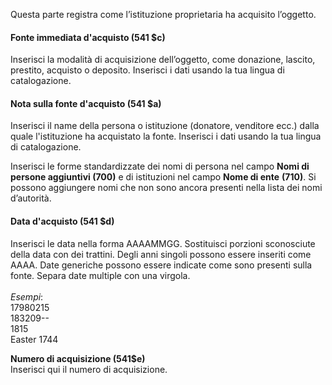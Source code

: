 Questa parte registra come l’istituzione proprietaria ha acquisito l’oggetto.

#### Fonte immediata d'acquisto (541 $c)

Inserisci la modalità di acquisizione dell’oggetto, come donazione, lascito, prestito, acquisto o deposito. Inserisci i dati usando la tua lingua di catalogazione.&nbsp;

#### Nota sulla fonte d'acquisto (541 $a) 

Inserisci il name della persona o istituzione (donatore, venditore ecc.) dalla quale l'istituzione ha acquistato la fonte.&nbsp;Inserisci i dati usando la tua lingua di catalogazione.&nbsp;  
  
Inserisci le forme standardizzate dei nomi di persona nel campo **Nomi di persone aggiuntivi (700)** e di istituzioni nel campo **Nome di ente** **(710)**. Si possono aggiungere nomi che non sono ancora presenti nella lista dei nomi d’autorità.

#### Data d'acquisto (541 $d) 

Inserisci le data nella forma AAAAMMGG. Sostituisci porzioni sconosciute della data con dei trattini. Degli anni singoli possono essere inseriti come AAAA. Date generiche possono essere indicate come sono presenti sulla fonte. Separa date multiple con una virgola.  
&nbsp;  
_Esempi_:  
17980215   
183209--  
1815  
Easter 1744

**Numero di acquisizione (541$e)**  
Inserisci qui il numero di acquisizione.
